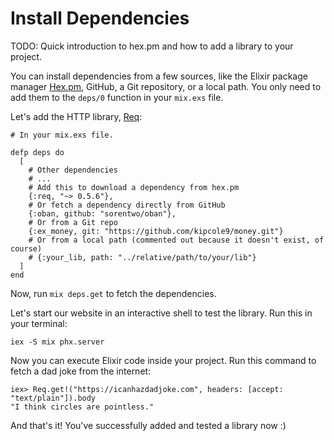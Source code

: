 # Install Dependencies

TODO: Quick introduction to hex.pm and how to add a library to your project.

You can install dependencies from a few sources, like the Elixir package manager [Hex.pm](hex.pm), GitHub, a Git repository, or a local path. You only need to add them to the `deps/0` function in your `mix.exs` file.

Let's add the HTTP library, [Req](https://hex.pm/packages/req):

```
# In your mix.exs file.

defp deps do
  [
    # Other dependencies
    # ...
    # Add this to download a dependency from hex.pm
    {:req, "~> 0.5.6"},
    # Or fetch a dependency directly from GitHub
    {:oban, github: "sorentwo/oban"},
    # Or from a Git repo
    {:ex_money, git: "https://github.com/kipcole9/money.git"}
    # Or from a local path (commented out because it doesn't exist, of course)
    # {:your_lib, path: "../relative/path/to/your/lib"}
  ]
end
```

Now, run `mix deps.get` to fetch the dependencies.

Let's start our website in an interactive shell to test the library. Run this in your terminal:

```
iex -S mix phx.server
```

Now you can execute Elixir code inside your project. Run this command to fetch a dad joke from the internet:

```
iex> Req.get!("https://icanhazdadjoke.com", headers: [accept: "text/plain"]).body
"I think circles are pointless."
```

And that's it! You've successfully added and tested a library now :)